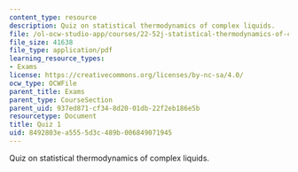```yaml
---
content_type: resource
description: Quiz on statistical thermodynamics of complex liquids.
file: /ol-ocw-studio-app/courses/22-52j-statistical-thermodynamics-of-complex-liquids-spring-2004/8492803ea5555d3c489b006849071945_52_quiz1_chen_4.pdf
file_size: 41638
file_type: application/pdf
learning_resource_types:
- Exams
license: https://creativecommons.org/licenses/by-nc-sa/4.0/
ocw_type: OCWFile
parent_title: Exams
parent_type: CourseSection
parent_uid: 937ed871-cf34-8d20-01db-22f2eb186e5b
resourcetype: Document
title: Quiz 1
uid: 8492803e-a555-5d3c-489b-006849071945
---
```

Quiz on statistical thermodynamics of complex liquids.